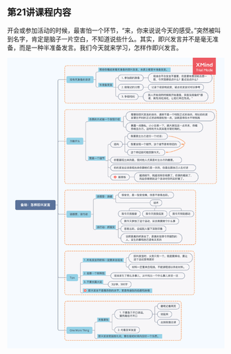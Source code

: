 ## 第21讲课程内容

开会或参加活动的时候，最害怕一个环节，“来，你来说说今天的感受。”突然被叫到名字，肯定是脑子一片空白，不知道说些什么。其实，即兴发言并不是毫无准备，而是一种半准备发言。我们今天就来学习，怎样作即兴发言。

<img alt="String in meyymory" src="img/day24/note.png" class="center"/>
